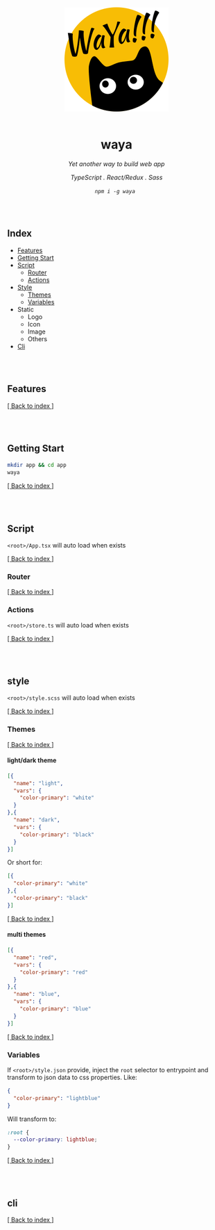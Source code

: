 <br/>

<div align=center>

<br />
<img src="./logo.svg" alt="logo" title="logo" width="240" />
<br />
<br />

# waya

_Yet another way to build web app_

_TypeScript . React/Redux . Sass_

_`npm i -g waya `_

</div>

<br />
<br />

## Index

- [Features](#Features)
- [Getting Start](#Getting_Start)
- [Script](#Script)
  - [Router](#Router)
  - [Actions](#Actions)
- [Style](#Style)
  - [Themes](#Themes)
  - [Variables](#Variables)
- Static
  - Logo
  - Icon
  - Image
  - Others
- [Cli](#Cli)

<br />
<br />


## Features

[[ Back to index ]](#Index)

<br />
<br />

## Getting Start

```sh
mkdir app && cd app
waya
```

[[ Back to index ]](#Index)

<br />
<br />

## Script

`<root>/App.tsx` will auto load when exists

[[ Back to index ]](#Index)

### Router

[[ Back to index ]](#Index)

### Actions

`<root>/store.ts` will auto load when exists

[[ Back to index ]](#Index)

<br />
<br />

## style

`<root>/style.scss` will auto load when exists

[[ Back to index ]](#Index)

### Themes

[[ Back to index ]](#Index)

#### light/dark theme

```json style.json
[{
  "name": "light",
  "vars": {
    "color-primary": "white"
  }
},{
  "name": "dark",
  "vars": {
    "color-primary": "black"
  }
}]
```

Or short for:

```json style.json
[{
  "color-primary": "white"
},{
  "color-primary": "black"
}]
```

[[ Back to index ]](#Index)

#### multi themes

```json style.json
[{
  "name": "red",
  "vars": {
    "color-primary": "red"
  }
},{
  "name": "blue",
  "vars": {
    "color-primary": "blue"
  }
}]
```

[[ Back to index ]](#Index)

### Variables

If `<root>/style.json` provide, inject the `root` selector to entrypoint and transform to json data to css properties. Like:

```json style.json
{
  "color-primary": "lightblue"
}
```

Will transform to:

```css
:root {
  --color-primary: lightblue;
}
```
[[ Back to index ]](#Index)

<br />
<br />

## cli

[[ Back to index ]](#Index)

